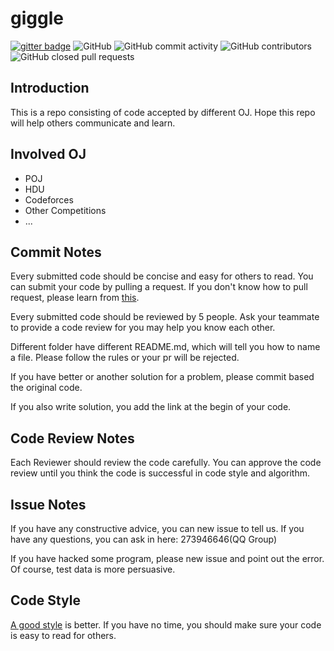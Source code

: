 # giggle

[![gitter badge](https://img.shields.io/gitter/room/soochow-university/giggle)](https://gitter.im/soochow-university/giggle#)
![GitHub](https://img.shields.io/github/license/SudaCoder/giggle)
![GitHub commit activity](https://img.shields.io/github/commit-activity/m/sudacoder/giggle)
![GitHub contributors](https://img.shields.io/github/contributors-anon/sudacoder/giggle)
![GitHub closed pull requests](https://img.shields.io/github/issues-pr-closed/sudacoder/giggle)


## Introduction

This is a repo consisting of code accepted by different OJ. Hope this repo will
help others communicate and learn.

## Involved OJ

- POJ
- HDU
- Codeforces
- Other Competitions
- ...

## Commit Notes

Every submitted code should be concise and easy for others to read. You can
submit your code by pulling a request. If you don't know how to pull request,
please learn from [this](https://github.com/susam/gitpr).

Every submitted code should be reviewed by 5 people. Ask your teammate to
provide a code review for you may help you know each other.

Different folder have different README.md, which will tell you how to name a
file. Please follow the rules or your pr will be rejected.

If you have better or another solution for a problem, please commit based the
original code.

If you also write solution, you add the link at the begin of your code.

## Code Review Notes

Each Reviewer should review the code carefully. You can approve the code review
until you think the code is successful in code style and algorithm.

## Issue Notes

If you have any constructive advice, you can new issue to tell us. If you have
any questions, you can ask in here: 273946646(QQ Group)

If you have hacked some program, please new issue and point out the error. Of
course, test data is more persuasive.

## Code Style

[A good style](**<https://github.com/google/styleguide>**) is better. If you
have no time, you should make sure your code is easy to read for others.
